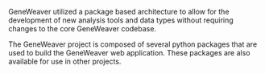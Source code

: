 
GeneWeaver utilized a package based architecture to allow for the development of new
analysis tools and data types without requiring changes to the core GeneWeaver codebase.

The GeneWeaver project is composed of several python packages that are used to build the
GeneWeaver web application. These packages are also available for use in other projects.